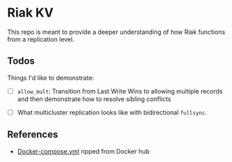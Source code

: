 # Riak KV
This repo is meant to provide a deeper understanding of how Riak functions from a replication level.

## Todos
Things I'd like to demonstrate:
- [ ] `allow_mult`: Transition from Last Write Wins to allowing multiple records and then demonstrate how to resolve sibling conflicts
- [ ] What multicluster replication looks like with bidirectional `fullsync`.


## References
- [Docker-compose.yml](https://hub.docker.com/r/basho/riak-kv/) ripped from Docker hub

